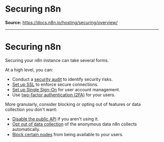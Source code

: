 # Securing n8n

**Source:** https://docs.n8n.io/hosting/securing/overview/

---

# Securing n8n

Securing your n8n instance can take several forms.

At a high level, you can:

- Conduct a [security audit](../security-audit/) to identify security risks.
- [Set up SSL](../set-up-ssl/) to enforce secure connections.
- [Set up Single Sign-On](../set-up-sso/) for user account management.
- Use [two-factor authentication (2FA)](../../../user-management/two-factor-auth/) for your users.

More granularly, consider blocking or opting out of features or data collection you don't want:

- [Disable the public API](../disable-public-api/) if you aren't using it.
- [Opt out of data collection](../telemetry-opt-out/) of the anonymous data n8n collects automatically.
- [Block certain nodes](../blocking-nodes/) from being available to your users.
